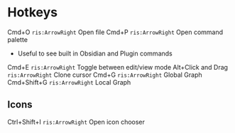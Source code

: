 # Hotkeys
Cmd+O `ris:ArrowRight` Open file
Cmd+P `ris:ArrowRight` Open command palette
- Useful to see built in Obsidian and Plugin commands

Cmd+E `ris:ArrowRight` Toggle between edit/view mode
Alt+Click and Drag `ris:ArrowRight` Clone cursor
Cmd+G `ris:ArrowRight` Global Graph
Cmd+Shift+G `ris:ArrowRight` Local Graph
## Icons
Ctrl+Shift+I `ris:ArrowRight` Open icon chooser